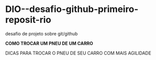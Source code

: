 # DIO--desafio-github-primeiro-reposit-rio
desafio de projeto sobre git/github



**COMO TROCAR UM PNEU DE UM CARRO**



DICAS PARA TROCAR O PNEU DE SEU CARRO COM MAIS AGILIDADE 

